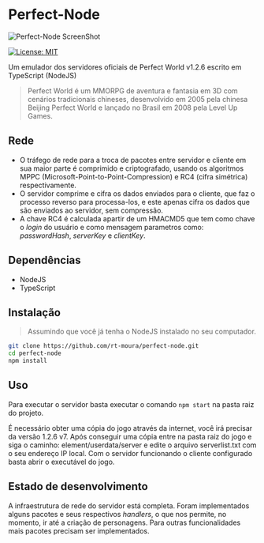 # Perfect-Node

![Perfect-Node ScreenShot](proof-of-concept.gif)

[![License: MIT](https://img.shields.io/badge/License-MIT-blue.svg)](https://opensource.org/licenses/MIT)

Um emulador dos servidores oficiais de Perfect World v1.2.6 escrito em TypeScript (NodeJS)
> Perfect World é um MMORPG de aventura e fantasia em 3D com cenários tradicionais chineses, desenvolvido em 2005 pela chinesa Beijing Perfect World e lançado no Brasil em 2008 pela Level Up Games.

## Rede
- O tráfego de rede para a troca de pacotes entre servidor e cliente em sua maior parte é comprimido e criptografado, usando os algoritmos MPPC (Microsoft-Point-to-Point-Compression) e RC4 (cifra simétrica) respectivamente.
- O servidor comprime e cifra os dados enviados para o cliente, que faz o processo reverso para processa-los, e este apenas cifra os dados que são enviados ao servidor, sem compressão.
- A chave RC4 é calculada apartir de um HMACMD5 que tem como chave o *login* do usuário e como mensagem parametros como: *passwordHash*, *serverKey* e *clientKey*.

## Dependências
- NodeJS
- TypeScript

## Instalação
> Assumindo que você já tenha o NodeJS instalado no seu computador.
```bash
git clone https://github.com/rt-moura/perfect-node.git
cd perfect-node
npm install
```

## Uso
Para executar o servidor basta executar o comando ```npm start``` na pasta raiz do projeto.

É necessário obter uma cópia do jogo através da internet, você irá precisar da versão 1.2.6 v7.
Após conseguir uma cópia entre na pasta raiz do jogo e siga o caminho: element/userdata/server e edite o arquivo serverlist.txt com o seu endereço IP local. Com o servidor funcionando o cliente configurado basta abrir o executável do jogo.

## Estado de desenvolvimento
A infraestrutura de rede do servidor está completa. Foram implementados alguns pacotes e seus respectivos *handlers*, o que nos permite, no momento, ir até a criação de personagens. Para outras funcionalidades mais pacotes precisam ser implementados.
